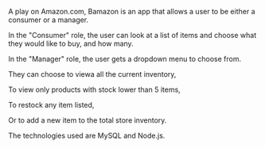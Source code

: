 A play on Amazon.com, Bamazon is an app that allows a user to be either a consumer or a manager. 

In the "Consumer" role, the user can look at a list of items and choose what they would like to buy, and how many.

In the "Manager" role, the user gets a dropdown menu to choose from. 


They can choose to viewa all the current inventory,


To view only products with stock lower than 5 items, 

To restock any item listed,

Or to add a new item to the total store inventory. 


The technologies used are MySQL and Node.js.
